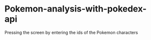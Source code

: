 # Pokemon-analysis-with-pokedex-api
Pressing the screen by entering the ids of the Pokemon characters
